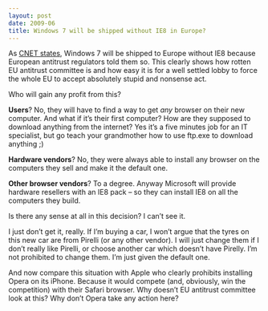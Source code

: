 ```yaml
---
layout: post
date: 2009-06
title: Windows 7 will be shipped without IE8 in Europe?
---
```


As <a href="http://news.cnet.com/8301-13860_3-10262630-56.html">CNET states</a>, Windows 7 will be shipped to Europe without IE8 because European antitrust regulators told them so. This clearly shows how rotten EU antitrust committee is and how easy it is for a well settled lobby to force the whole EU to accept absolutely stupid and nonsense act.

Who will gain any profit from this?

**Users**? No, they will have to find a way to get _any_ browser on their new computer. And what if it’s their first computer? How are they supposed to download anything from the internet? Yes it’s a five minutes job for an IT specialist, but go teach your grandmother how to use ftp.exe to download anything ;)

**Hardware vendors**? No, they were always able to install any browser on the computers they sell and make it the default one.

**Other browser vendors**? To a degree. Anyway Microsoft will provide hardware resellers with an IE8 pack – so they can install IE8 on all the computers they build.

Is there any sense at all in this decision? I can’t see it.

I just don’t get it, really. If I’m buying a car, I won’t argue that the tyres on this new car are from Pirelli (or any other vendor). I will just change them if I don’t really like Pirelli, or choose another car which doesn’t have Pirelly. I’m not prohibited to change them. I’m just given the default one.

And now compare this situation with Apple who clearly prohibits installing Opera on its iPhone. Because it would compete (and, obviously, win the competition) with their Safari browser. Why doesn’t EU antitrust committee look at this? Why don’t Opera take any action here?